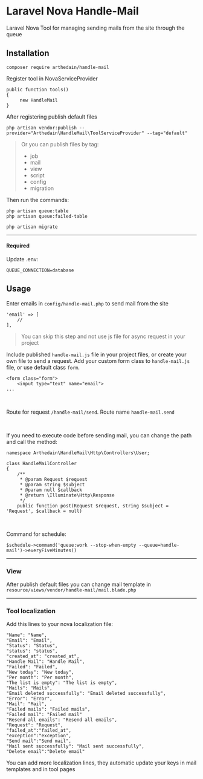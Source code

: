 Laravel Nova Handle-Mail
===
Laravel Nova Tool for managing sending mails from the site through the queue

Installation
---
```
composer require arthedain/handle-mail
```
Register tool in NovaServiceProvider

```
public function tools()
{
     new HandleMail
}
```

After registering publish default files
````
php artisan vendor:publish --provider="Arthedain\HandleMail\ToolServiceProvider" --tag="default"
````
> Or you can publish files by tag:
> * job
> * mail
> * view
> * script
> * config
> * migration

Then run the commands:
```$xslt
php artisan queue:table
php artisan queue:failed-table

php artisan migrate
```
----
#### Required 
Update .env:
```
QUEUE_CONNECTION=database
``` 
Usage
------
Enter emails in ``config/handle-mail.php`` to send mail from the site
```$xslt
'email' => [
    //
],
```

>You can skip this step and not use js file for async request in your project

Include published ``handle-mail.js`` file in your project files, or create your own file to send a request.
Add your custom form class to ``handle-mail.js`` file, or use default class ``form``.

```$xslt
<form class="form">
    <input type="text" name="email">   
...
```
<br>

Route for request  ```/handle-mail/send```. Route name ``handle-mail.send``

<br>

If you need to execute code before sending mail, you can change the path and call the method:
```$xslt
namespace Arthedain\HandleMail\Http\Controllers\User;

class HandleMailController
{
    /**
     * @param Request $request
     * @param string $subject
     * @param null $callback
     * @return \Illuminate\Http\Response
     */
    public function post(Request $request, string $subject = 'Request', $callback = null)
```
<br>

Command for schedule:
````
$schedule->command('queue:work --stop-when-empty --queue=handle-mail')->everyFiveMinutes()
````
------------------

### View
After publish default files you can change mail template in ```resource/views/vendor/handle-mail/mail.blade.php```

------------------



### Tool localization

Add this lines to your nova localization file:
````
"Name": "Name",
"Email": "Email",
"Status": "Status",
"status": "status",
"created_at": "created_at",
"Handle Mail": "Handle Mail",
"Failed": "Failed",
"New today": "New today",
"Per month": "Per month",
"The list is empty": "The list is empty",
"Mails": "Mails",
"Email deleted successfully": "Email deleted successfully",
"Error": "Error",
"Mail": "Mail",
"Failed mails": "Failed mails",
"Failed mail": "Failed mail"
"Resend all emails": "Resend all emails",
"Request": "Request",
"failed_at":"failed_at",
"exception":"exception",
"Send mail":"Send mail",
"Mail sent successfully": "Mail sent successfully",
"Delete email":"Delete email"
````
You can add more localization lines, they automatic update your keys in mail templates and in tool pages
